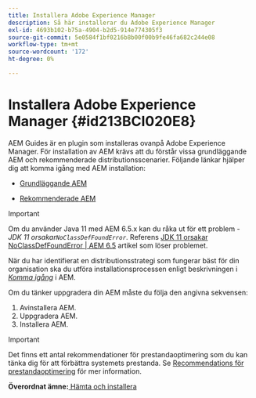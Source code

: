 ```yaml
---
title: Installera Adobe Experience Manager
description: Så här installerar du Adobe Experience Manager
exl-id: 4693b102-b75a-4904-b2d5-914e774305f3
source-git-commit: 5e0584f1bf0216b8b00f00b9fe46fa682c244e08
workflow-type: tm+mt
source-wordcount: '172'
ht-degree: 0%

---
```


# Installera Adobe Experience Manager {#id213BCI020E8}

AEM Guides är en plugin som installeras ovanpå Adobe Experience Manager. För installation av AEM krävs att du förstår vissa grundläggande AEM och rekommenderade distributionsscenarier. Följande länkar hjälper dig att komma igång med AEM installation:

- [Grundläggande AEM](https://helpx.adobe.com/experience-manager/6-5/sites/deploying/using/deploy.html#BasicConcepts)

- [Rekommenderade AEM](https://helpx.adobe.com/experience-manager/6-5/sites/deploying/using/recommended-deploys.html)


>[!IMPORTANT]
>
> Om du använder Java 11 med AEM 6.5.x kan du råka ut för ett problem - *JDK 11 orsakar`NoClassDefFoundError`*. Referens [JDK 11 orsakar NoClassDefFoundError \| AEM 6.5](https://helpx.adobe.com/experience-manager/kb/jdk-11-causes-noclassdeffounderror---aem-6-5.html) artikel som löser problemet.

När du har identifierat en distributionsstrategi som fungerar bäst för din organisation ska du utföra installationsprocessen enligt beskrivningen i *[Komma igång](https://helpx.adobe.com/experience-manager/6-5/sites/deploying/using/deploy.html#GettingStarted)* i AEM.

Om du tänker uppgradera din AEM måste du följa den angivna sekvensen:

1. Avinstallera AEM.
1. Uppgradera AEM.
1. Installera AEM.

>[!IMPORTANT]
>
> Det finns ett antal rekommendationer för prestandaoptimering som du kan tänka dig för att förbättra systemets prestanda. Se [Recommendations för prestandaoptimering](download-install-recommend-perf-optimiz.md#) för mer information.

**Överordnat ämne:**[ Hämta och installera](download-install.md)
